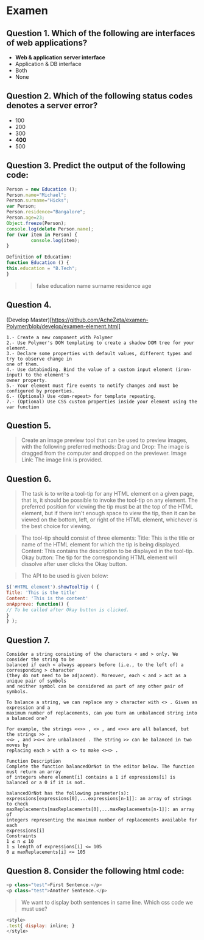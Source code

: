# Examen

## Question 1. Which of the following are interfaces of web applications?

* **Web & application server interface**
* Application & DB interface
* Both
* None

## Question 2. Which of the following status codes denotes a server error?

* 100
* 200
* 300
* **400**
* 500

## Question 3. Predict the output of the following code:

```js
Person = new Education ();
Person.name="Michael";
Person.surname="Hicks";
var Person;
Person.residence="Bangalore";
Person.age=23;
Object.freeze(Person);
console.log(delete Person.name);
for (var item in Person) {
         console.log(item);
}

Definition of Education:
function Education () {
this.education = "B.Tech";
}
```

>> false
education
name
surname
residence
age

## Question 4.

(Develop Master)[https://github.com/AcheZeta/examen-Polymer/blob/develop/examen-element.html] 

```
1.- Create a new component with Polymer
2.- Use Polymer's DOM templating to create a shadow DOM tree for your element.
3.- Declare some properties with default values, different types and try to observe change in
one of them.
4.- Use databinding. Bind the value of a custom input element (iron-input) to the element's
owner property.
5.- Your element must fire events to notify changes and must be configured by properties.
6.- (Optional) Use <dom-repeat> for template repeating.
7.- (Optional) Use CSS custom properties inside your element using the var function
```

## Question 5. 
> Create an image preview tool that can be used to preview images, with the following preferred
methods:
Drag and Drop: The image is dragged from the computer and dropped on the previewer.
Image Link: The image link is provided.

## Question 6. 

> The task is to write a tool-tip for any HTML element on a given page, that is, it should be
possible to invoke the tool-tip on any element. The preferred position for viewing the tip must
be at the top of the HTML element, but if there isn't enough space to view the tip, then it can
be viewed on the bottom, left, or right of the HTML element, whichever is the best choice for
viewing.

> The tool-tip should consist of three elements:
Title: This is the title or name of the HTML element for which the tip is being displayed.
Content: This contains the description to be displayed in the tool-tip.
Okay button: The tip for the corresponding HTML element will dissolve after user clicks the
Okay button.

> The API to be used is given below:

```js
$('#HTML element').showToolTip ( {
Title: 'This is the title'
Content: 'This is the content'
onApprove: function() {
// To be called after Okay button is clicked.
}
} );
```

## Question 7. 

```
Consider a string consisting of the characters < and > only. We consider the string to be
balanced if each < always appears before (i.e., to the left of) a corresponding > character
(they do not need to be adjacent). Moreover, each < and > act as a unique pair of symbols
and neither symbol can be considered as part of any other pair of symbols.

To balance a string, we can replace any > character with <> . Given an expression and a
maximum number of replacements, can you turn an unbalanced string into a balanced one?

For example, the strings <<>> , <> , and <><> are all balanced, but the strings >> ,
<<> , and ><>< are unbalanced . The string >> can be balanced in two moves by
replacing each > with a <> to make <><> .

Function Description
Complete the function balancedOrNot in the editor below. The function must return an array
of integers where element[i] contains a 1 if expressions[i] is balanced or a 0 if it is not.

balancedOrNot has the following parameter(s):
expressions[expressions[0],...expressions[n-1]]: an array of strings to check
maxReplacements[maxReplacements[0],...maxReplacements[n-1]]: an array of
integers representing the maximum number of replacements available for each
expressions[i]
Constraints
1 ≤ n ≤ 10
1 ≤ length of expressions[i] <= 105
0 ≤ maxReplacements[i] <= 105
```

## Question 8. Consider the following html code:

```js
<p class="test">First Sentence.</p>
<p class="test">Another Sentence.</p>
```

> We want to display both sentences in same line. Which css code we must use?

```js
<style>
.test{ display: inline; }
</style>

```

